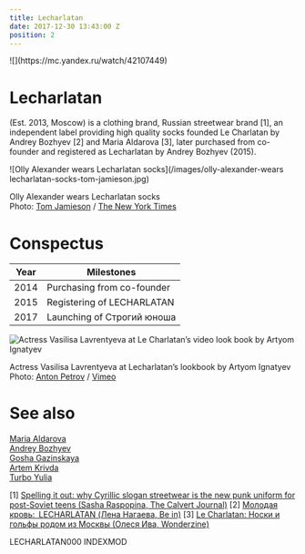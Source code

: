 ```yaml
---
title: Lecharlatan
date: 2017-12-30 13:43:00 Z
position: 2
---
```


<div>![](https://mc.yandex.ru/watch/42107449)</div>

<div id="wrapper">

# Lecharlatan

<span class="likebtn-wrapper" data-theme="custom" data-btn_size="15" data-f_size="14" data-icon_l="sgn6-p" data-icon_d="sgn6-m" data-icon_size="8" data-icon_l_c="black" data-icon_l_c_v="black" data-icon_d_c="black" data-icon_d_c_v="black" data-label_c="black" data-label_c_v="black" data-counter_l_c="black" data-counter_d_c="black" data-bg_c="silver" data-brdr_c="silver" data-f_family="Georgia" data-label_fs="r" data-show_like_label="false" data-icon_like_show="false" data-icon_dislike_show="false" data-counter_type="subtract_dislikes" data-counter_clickable="true" data-counter_zero_show="true" data-site_id="588e3aa1943ec9e453989769"></span><script>(function (d, e, s) { if (d.getElementById("likebtn_wjs")) return; a = d.createElement(e); m = d.getElementsByTagName(e)[0]; a.async = 1; a.id = "likebtn_wjs"; a.src = s; m.parentNode.insertBefore(a, m) })(document, "script", "//w.likebtn.com/js/w/widget.js");</script> (Est. 2013, Moscow) is a clothing brand, Russian streetwear brand <span class="footnote">[1]</span>, an independent label providing high quality socks founded Le Charlatan by Andrey Bozhyev <span class="footnote">[2]</span> and Maria Aldarova <span class="footnote">[3]</span>, later purchased from co-founder and registered as Lecharlatan by Andrey Bozhyev (2015).

![Olly Alexander wears Lecharlatan socks](/images/olly-alexander-wears lecharlatan-socks-tom-jamieson.jpg) 

Olly Alexander wears Lecharlatan socks  
Photo: [Tom Jamieson](jamieson-tom) / [The New York Times](https://www.nytimes.com/2015/07/05/arts/music/olly-alexander-releases-his-debut-album-with-years-years.html?_r=4)  

# Conspectus

<table class="sortable">

<thead>

<tr>

<th>Year</th>

<th>Milestones</th>

</tr>

</thead>

<tbody>

<tr>

<td>2014</td>

<td>Purchasing from co-founder</td>

</tr>

<tr>

<td>2015</td>

<td>Registering of LECHARLATAN</td>

</tr>

<tr>

<td>2017</td>

<td>Launching of Строгий юноша</td>

</tr>

</tbody>

</table>

![Actress Vasilisa Lavrentyeva at Le Charlatan’s video look book by Artyom Ignatyev
](/images/lavrentyeva-lecharlatan-lookbook-ignatyev.png) 

Actress Vasilisa Lavrentyeva at Lecharlatan’s lookbook by Artyom Ignatyev  
Photo: [Anton Petrov](petrov-anton) / [Vimeo](https://vimeo.com/200943564)  

# See also

[Maria Aldarova](aldarova-maria)  
[Andrey Bozhyev](bozhyev-andrey)  
[Gosha Gazinskaya](gosha-gazinskaya)  
[Artem Krivda](krivda-artem)  
[Turbo Yulia](turbo-yulia)  

[1] [Spelling it out: why Cyrillic slogan streetwear is the new punk uniform for post-Soviet teens (Sasha Raspopina, The Calvert Journal)](http://calvertjournal.com/articles/show/6278/cyrillic-slogan-streetwear-clothing-rubchinskiy-vetements) [2] [Молодая кровь: LECHARLATAN (Лена Нагаева, Be in)](http://www.be-in.ru/people/35783-lecharlatan) [3] [Le Charlatan: Носки и гольфы родом из Москвы (Олеся Ива, Wonderzine)](http://www.wonderzine.com/wonderzine/style/new_faces/200619-le-charlatan-socks)

<span class="highlight">LECHARLATAN</span><span class="highlight" id="lecharlatan">000 INDEXMOD</span>  
<span class="date-year"></span>  

<script>w3IncludeHTML();</script></div>
